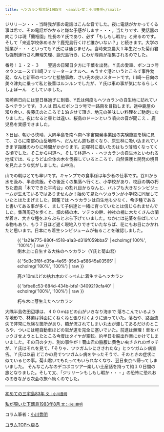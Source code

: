 ```yaml
---
title: ヘツカラン探索記1985年  <small>文：小川豊明</small>
---
```

ジリリーン・・・当時我が家の電話はこんな音でした。夜に電話がかかってくる事は希で、その電話がかかると嫌な予感がします・・・。当たりです、受話器の向こうは現「蘭裕園」社長のＹ氏であり、必ず「もしもし暇か」と来るのです。そして「来週学校休めるか？鹿児島行くけど誰かいない？」と続きます。大学の授業が・・・といってもＹ氏には通じません。当時東京農大１年生だった菊山君も強制連行され無理矢理、鹿児島行き、にわか隊員が招集されるのでした。

番号！１・２・３　　翌週の日曜日夕方に千葉を出発。Ｙ氏の愛車、ポンコツ号タウンエースで川崎フェリーターミナルへ、もうすぐ港というところで事件勃発、なんと新車のベンツと接触事故、さい先の良いスタートです。川崎～日向の　美々津丸に乗って私と後輩はルンルンでしたが、Ｙ氏は車の事が気になるらしく　しょぼーん　としていました。

宮崎県日向には翌日昼過ぎに到着、Y氏は何度もヘツカランの自生地に訪れているベテランです。３人は 凹んだポンコツ号で一路南を目指します。途中鹿屋の知り合い、後藤氏のところで１泊させて頂き、地元の美味しい料理をご馳走になりました。夜になると昼とは違い、桜島のドーンという噴火の音が聞こえ  、鹿児島を実感できました。

３日目、朝から快晴、大隅半島を南へ南へ宇宙開発事業団の実験施設を横に見て、さらに南部の山岳地帯へ、だんだん道も狭くなり、原生林に吸い込まれていきます距離のわりに時間がかかります。辺塚村に着いたのはもう薄暗くなってくる頃でした。そこから村道へ、そして林道へ・・ヘツカランの自生地といわれる地域では、ちょうど山全体の木を伐採しているところで、自然保護と開発の境目を見たような気がしました。山中泊。

山での朝はとても早いです。キャンプでの食事係は年少者の仕事です。谷川から水を汲み、半合炊飯。その後近くの集落へ行くと、小学校があり、校庭の隅の朽ちた遊具「木でできた平均台」の割れ目からなんと、バルブも大きなシンビジュームが生えているではありませんか！始めて見たヘツカランが小学校に同居していたとはたまげました。図鑑では  ヘツカランは自生地も少なく、希少種であると書いてある事が多く、まして子供達と一緒に育っていたとは信じられませんでした。集落周辺を歩くと、畑の柿の木、ソテツの幹、神社の楠に木たくさんの蘭が着き、大きな種をぶらぶらとぶら下げていました。なかには花茎を伸ばしている物もあり、もう７日ほど遅く現地入りできていたならば、花にもお目にかかれたと思います。日本にも着生シンビジュームが有ることを確認しました。

<figure>
{{ '1a21e775-880f-4518-a1a3-d319f059bba5' | echoImg('100%', '100%') | raw }}
<figcaption>倒木上に自生する大株のヘツカラン（Y氏と菊山君）</figcaption>

{{ '5d3c3f8f-d35a-4e65-85d3-a58645a03565' | echoImg('100%', '100%') | raw }}
<figcaption>高さ10mほどの枯れ木のてっぺんに着生するヘツカラン</figcaption>

{{ 'bfbe8c53-884d-434b-bfa1-3409219cfa40' | echoImg('100%', '100%') | raw }}
<figcaption>朽ち木に芽生えたヘツカラン</figcaption>
</figure>

大隅半島佐田辺塚は、４００ｍほどの山がいきなり海まで 落ちこんでいるような地形で、林道は斜面にくねくねと張り付くように通っていた。落石や、路面流失で非常に危険な箇所があり、橋が流されてしまい丸太が渡してあるだけのところや、ついには軽自動車ほどの岩が道を完全に塞いでいた。前進は無理！車をバックさせようとしたところ今度はタイヤが空転。約半日を脱出作業にかけてしまいました。その日の夕方、別の事件が！菊山君の脇腹に黄色い虫さされのポッチが、Ｙ氏はそれを見て、「そりゃ、ツツガムシにさされたな」とツツガムシ病宣告。Ｙ氏は以前 どこかの島でツツガムシ病をやったそうで、そのときの症状に似ているとの事。菊山君いてもたってもいられなくなり、翌日東京へ帰ってしまいました。
そんなこんなのデコボコツアー楽しい土産話を持って約１０日間の旅となりました。そして又、「ジリリーンもしもし暇か・・・」の恐怖に恐れおののきながら次会の旅へ続くのでした。<hr />

[初めての三宅島83年  <small>文：小川豊明</small>](news/journey_to_miyakejima_in_Spring_1983)

[私が覗いた下甑島1983年8月 <small>文：小川豊明</small>](news/journey_to_shimokoshikijima_in_August_1983)

コラム筆者：[小川豊明](/columns/authors/ogawa_toyoaki)

[コラムTOPへ戻る](news/list?tag=Column)
